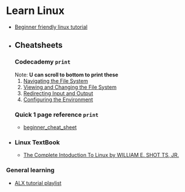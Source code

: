 # Learn Linux
- [Beginner friendly linux tutorial](https://www.javatpoint.com/linux-directories)
- ## Cheatsheets
	### Codecademy `print`
	Note: **U can scroll to bottom to print these**
	1. [Navigating the File System](https://www.codecademy.com/learn/learn-the-command-line/modules/learn-the-command-line-navigation/cheatsheet)
	2. [Viewing and Changing the File System](https://www.codecademy.com/learn/learn-the-command-line/modules/learn-the-command-line-manipulation/cheatsheet)
	3. [Redirecting Input and Output](https://www.codecademy.com/learn/learn-the-command-line/modules/learn-the-command-line-redirection/cheatsheet)
	4. [Configuring the Environment](https://www.codecademy.com/learn/learn-the-command-line/modules/learn-the-command-line-environment/cheatsheet)
	### Quick 1 page reference `print`
	- [beginner_cheat_sheet](files/Linux_Cheat_Sheet_Good_for_Beginners.pdf)
- ### Linux TextBook
	- [The Complete Intoduction To Linux by WILLIAM E. SHOT TS, JR.](./files/The_LINUX_Command_Line_Complete_Introduction.pdf)
### General learning
- [ALX tutorial playlist](https://www.youtube.com/watch?v=C-U3hgTHb34&list=PLTpdEvFxLcXxrnqi8kG911a19QXz1bxRi)
  